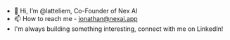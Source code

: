 - 👋 Hi, I’m @latteliem, Co-Founder of Nex AI
- 📫 How to reach me - jonathan@nexai.app
- I'm always building something interesting, connect with me on LinkedIn!

<!---
latteliem/latteliem is a ✨ special ✨ repository because its `README.md` (this file) appears on your GitHub profile.
You can click the Preview link to take a look at your changes.
--->
